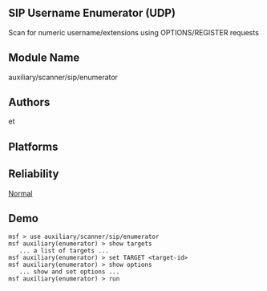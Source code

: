 ## SIP Username Enumerator (UDP)

Scan for numeric username/extensions using OPTIONS/REGISTER 
requests


## Module Name
auxiliary/scanner/sip/enumerator

## Authors
et





## Platforms


## Reliability
[Normal](https://github.com/rapid7/metasploit-framework/wiki/Exploit-Ranking)

## Demo

```
msf > use auxiliary/scanner/sip/enumerator
msf auxiliary(enumerator) > show targets
   ... a list of targets ...
msf auxiliary(enumerator) > set TARGET <target-id>
msf auxiliary(enumerator) > show options
   ... show and set options ...
msf auxiliary(enumerator) > run
```
    
    